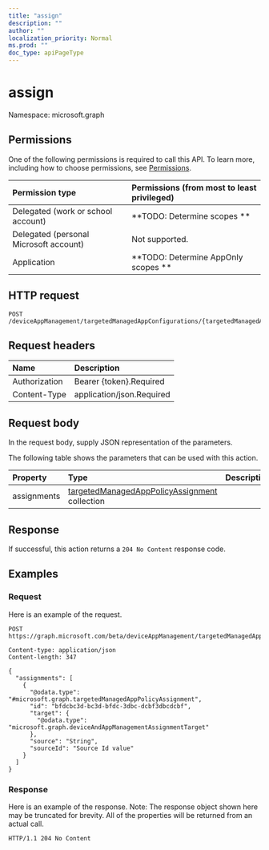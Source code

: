 ```yaml
---
title: "assign"
description: ""
author: ""
localization_priority: Normal
ms.prod: ""
doc_type: apiPageType
---
```


# assign

Namespace: microsoft.graph



## Permissions
One of the following permissions is required to call this API. To learn more, including how to choose permissions, see [Permissions](/concepts/permissions-reference.md).

|Permission type|Permissions (from most to least privileged)|
|:---|:---|
|Delegated (work or school account)|**TODO: Determine scopes **|
|Delegated (personal Microsoft account)|Not supported.|
|Application|**TODO: Determine AppOnly scopes **|

## HTTP request
<!-- {
  "blockType": "ignored"
}
-->
``` http
POST /deviceAppManagement/targetedManagedAppConfigurations/{targetedManagedAppConfigurationId}/assign
```

## Request headers
|Name|Description|
|:---|:---|
|Authorization|Bearer {token}.Required|
|Content-Type|application/json.Required|

## Request body
In the request body, supply JSON representation of the parameters.

The following table shows the parameters that can be used with this action.

|Property|Type|Description|
|:---|:---|:---|
|assignments|[targetedManagedAppPolicyAssignment](../resources/targetedmanagedapppolicyassignment.md) collection||



## Response
If successful, this action returns a `204 No Content` response code.

## Examples

### Request
Here is an example of the request.
<!-- {
  "blockType": "request",
  "name": "targetedmanagedappconfiguration_assign"
}
-->
``` http
POST https://graph.microsoft.com/beta/deviceAppManagement/targetedManagedAppConfigurations/{targetedManagedAppConfigurationId}/assign

Content-type: application/json
Content-length: 347

{
  "assignments": [
    {
      "@odata.type": "#microsoft.graph.targetedManagedAppPolicyAssignment",
      "id": "bfdcbc3d-bc3d-bfdc-3dbc-dcbf3dbcdcbf",
      "target": {
        "@odata.type": "microsoft.graph.deviceAndAppManagementAssignmentTarget"
      },
      "source": "String",
      "sourceId": "Source Id value"
    }
  ]
}
```

### Response
Here is an example of the response. Note: The response object shown here may be truncated for brevity. All of the properties will be returned from an actual call.
<!-- {
  "blockType": "response",
  "truncated": true
}
-->
``` http
HTTP/1.1 204 No Content
```

